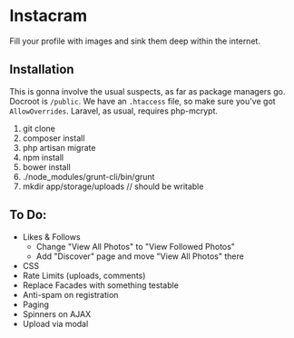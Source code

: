 # Instacram

Fill your profile with images and sink them deep within the internet.

## Installation

This is gonna involve the usual suspects, as far as package managers go. Docroot is `/public`. We have an `.htaccess`
file, so make sure you've got `AllowOverrides`. Laravel, as usual, requires php-mcrypt.

1. git clone
1. composer install
1. php artisan migrate
1. npm install
1. bower install
1. ./node_modules/grunt-cli/bin/grunt
1. mkdir app/storage/uploads // should be writable

## To Do:
* Likes & Follows
  * Change "View All Photos" to "View Followed Photos"
  * Add "Discover" page and move "View All Photos" there
* CSS
* Rate Limits (uploads, comments)
* Replace Facades with something testable
* Anti-spam on registration
* Paging
* Spinners on AJAX
* Upload via modal
